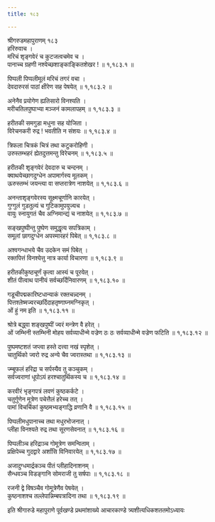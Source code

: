 ```yaml
---
title: १८३

---
```

श्रीगरुडमहापुराणम् १८३  
हरिरुवाच ।  
मरिचं शृङ्गवेरं च कुटजत्वचमेव च ।  
पानाच्च ग्रहणी नश्येच्छशाङ्काङ्कितशेखर ! ॥ १,१८३.१ ॥  
  
पिप्पली पिप्पलीमूलं मरिचं तगरं वचा ।  
देवदारुरसं पाठां क्षीरेण सह पेषयेत् ॥ १,१८३.२ ॥  
  
अनेनैव प्रयोगेण ह्यतिसारो विनश्यति ।  
मरीचतिलपुष्पाभ्या मञ्जनं कामलापहम् ॥ १,१८३.३ ॥  
  
हरीतकी समगुडा मधुना सह योजिता ।  
विरेचनकरी रुद्र ! भवतीति न संशयः ॥ १,१८३.४ ॥  
  
त्रिफला चित्रकं चित्रं तथा कटुकरोहिणी ।  
उरुस्तम्भहरं ह्येतदुत्तमन्तु विरेचनम् ॥ १,१८३.५ ॥  
  
हरीतकी शृङ्गवेरं देवदारु च चन्दनम् ।  
क्वाथयेच्छागदुग्धेन अपामार्गस्य मूलकम् ।  
ऊरुस्तम्भं जयन्त्या वा सप्तरात्रेण नाशयेत् ॥ १,१८३.६ ॥  
  
अनन्ताशृङ्गवेरस्य सूक्ष्मचूर्णानि कारयेत् ।  
गुग्गुलं गुडतुल्यं च गुटिकामुपयुज्यच ।  
वायुः स्नायुगतं चैव अग्निमान्द्यं च नाशयेत् ॥ १,१८३.७ ॥  
  
सङ्खपुष्पीन्तु पुष्पेण समुद्धृत्य सपत्रिकाम् ।  
समूलां छागदुग्धेन अपस्मारहरं पिबेत् ॥ १,१८३.८ ॥  
  
अश्वगन्धाभये चैव उदकेन समं पिबेत् ।  
रक्तपित्तं विनश्येत्तु नात्र कार्या विचारणा ॥ १,१८३.९ ॥  
  
हरीतकीकुष्ठचूर्णं कृत्वा आस्यं च पूरयेत् ।  
शीतं पीत्वाथ पानीयं सर्वच्छर्दिनिवारणम् ॥ १,१८३.१० ॥  
  
गडूचीपद्मकारिष्टधान्याकं रक्तचन्न्दनम् ।  
पित्तश्लेष्मज्वरच्छर्दिदाहतृष्णाघ्नमग्निकृत् ।  
ओं हुं नम इति ॥ १,१८३.११ ॥  
  
श्रोत्रे बद्ध्वा शङ्खपुष्पीं ज्वरं मन्त्रेण वै हरेत् ।  
ओं जम्भिनी स्तम्भिनी मोहय सर्वव्याधीन्मे वज्रेण ठः ठः सर्वव्याधीन्मे वज्रेण फटिति ॥ १,१८३.१२ ॥  
  
पुष्पमष्टशतं जप्त्वा हस्ते दत्त्वा नखं स्पृशेत् ।  
चातुर्थिको ज्वरो रुद्र अन्ये चैव ज्वरास्तथा ॥ १,१८३.१३ ॥  
  
ज्म्बूफलं हरिद्रा च सर्पस्यैव तु कञ्चुकम् ।  
सर्वज्वराणां धूपोऽयं हरश्चातुर्थिकस्य च ॥ १,१८३.१४ ॥  
  
करवीरं भृङ्गपत्रं लवणं कुष्ठकर्कटे ।  
चतुर्गुणेन मूत्रेण पचेत्तैलं हरेच्च तत् ।  
पामां विचर्चिकां कुष्ठमभ्यङ्गाद्धि व्रणानि वै ॥ १,१८३.१५ ॥  
  
पिप्पलीमधुपानाच्च तथा मधुरभोजनात् ।  
प्लीहा विनश्यते रुद्र तथा सूरणसेवनात् ॥ १,१८३.१६ ॥  
  
पिप्पलीञ्च हरिद्राञ्च गोमूत्रेण समन्विताम् ।  
प्रक्षिपेच्च गुदद्वारे अर्शांसि विनिवारयेत् ॥ १,१८३.१७ ॥  
  
अजादुग्धमार्द्रकञ्च पीतं प्लीहादिनाशनम् ।  
सैन्धवञ्च विडङ्गानि सोमराजी तु सर्षपाः ॥ १,१८३.१८ ॥  
  
रजनी द्वे विषञ्चैव गोमूत्रेणैव पेषयेत् ।  
कुष्ठनाशश्च तल्लेपान्निम्बपत्रादिना तथा ॥ १,१८३.१९ ॥  
  
इति श्रीगारुडे महापुराणे पूर्वखण्डे प्रथमांशाख्ये आचारकाण्डे त्र्यशीत्यधिकशततमोऽध्यायः